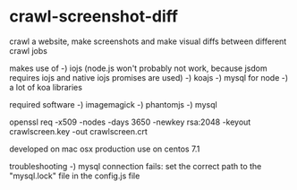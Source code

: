 # crawl-screenshot-diff
crawl a website, make screenshots and make visual diffs between different crawl jobs 

makes use of
	-) iojs (node.js won't probably not work, because jsdom requires iojs and native iojs promises are used)
	-) koajs
	-) mysql for node
	-) a lot of koa libraries 
 
required software
	-) imagemagick
	-) phantomjs
	-) mysql

openssl req -x509 -nodes -days 3650 -newkey rsa:2048 -keyout crawlscreen.key -out crawlscreen.crt

developed on mac osx
production use on centos 7.1

troubleshooting
	-) mysql connection fails: set the correct path to the "mysql.lock" file in the config.js file
	
